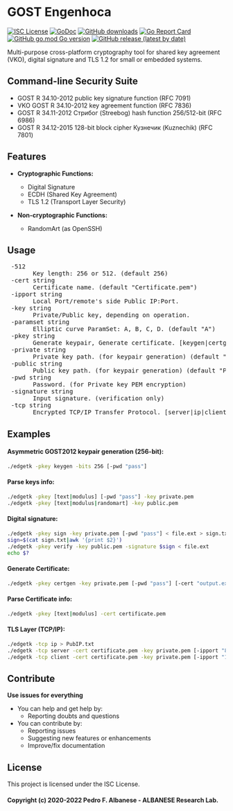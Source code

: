 # GOST Engenhoca
[![ISC License](http://img.shields.io/badge/license-ISC-blue.svg)](https://github.com/pedroalbanese/engine/blob/master/LICENSE.md) 
[![GoDoc](https://godoc.org/github.com/pedroalbanese/engine?status.png)](http://godoc.org/github.com/pedroalbanese/engine)
[![GitHub downloads](https://img.shields.io/github/downloads/pedroalbanese/engine/total.svg?logo=github&logoColor=white)](https://github.com/pedroalbanese/engine/releases)
[![Go Report Card](https://goreportcard.com/badge/github.com/pedroalbanese/engine)](https://goreportcard.com/report/github.com/pedroalbanese/engine)
[![GitHub go.mod Go version](https://img.shields.io/github/go-mod/go-version/pedroalbanese/engine)](https://golang.org)
[![GitHub release (latest by date)](https://img.shields.io/github/v/release/pedroalbanese/engine)](https://github.com/pedroalbanese/engine/releases)

Multi-purpose cross-platform cryptography tool for shared key agreement (VKO), digital signature and TLS 1.2 for small or embedded systems. 

## Command-line Security Suite

  - GOST R 34.10-2012 public key signature function (RFC 7091)
  - VKO GOST R 34.10-2012 key agreement function (RFC 7836)
  - GOST R 34.11-2012 Стрибог (Streebog) hash function 256/512-bit (RFC 6986)
  - GOST R 34.12-2015 128-bit block cipher Кузнечик (Kuznechik) (RFC 7801)

## Features
* **Cryptographic Functions:**

   * Digital Signature
   * ECDH (Shared Key Agreement)
   * TLS 1.2 (Transport Layer Security)
   
* **Non-cryptographic Functions:**

   * RandomArt (as OpenSSH)

## Usage
<pre> -512
       Key length: 256 or 512. (default 256)
 -cert string
       Certificate name. (default "Certificate.pem")
 -ipport string
       Local Port/remote's side Public IP:Port.
 -key string
       Private/Public key, depending on operation.
 -paramset string
       Elliptic curve ParamSet: A, B, C, D. (default "A")
 -pkey string
       Generate keypair, Generate certificate. [keygen|certgen]
 -private string
       Private key path. (for keypair generation) (default "Private.pem")
 -public string
       Public key path. (for keypair generation) (default "Public.pem")
 -pwd string
       Password. (for Private key PEM encryption)
 -signature string
       Input signature. (verification only)
 -tcp string
       Encrypted TCP/IP Transfer Protocol. [server|ip|client]</pre>

## Examples
#### Asymmetric GOST2012 keypair generation (256-bit):
```sh
./edgetk -pkey keygen -bits 256 [-pwd "pass"]
```
#### Parse keys info:
```sh
./edgetk -pkey [text|modulus] [-pwd "pass"] -key private.pem
./edgetk -pkey [text|modulus|randomart] -key public.pem
```
#### Digital signature:
```sh
./edgetk -pkey sign -key private.pem [-pwd "pass"] < file.ext > sign.txt
sign=$(cat sign.txt|awk '{print $2}')
./edgetk -pkey verify -key public.pem -signature $sign < file.ext
echo $?
```
#### Generate Certificate:
```sh
./edgetk -pkey certgen -key private.pem [-pwd "pass"] [-cert "output.ext"]
```
#### Parse Certificate info:
```sh
./edgetk -pkey [text|modulus] -cert certificate.pem
```
#### TLS Layer (TCP/IP):
```sh
./edgetk -tcp ip > PubIP.txt
./edgetk -tcp server -cert certificate.pem -key private.pem [-ipport "8081"]
./edgetk -tcp client -cert certificate.pem -key private.pem [-ipport "127.0.0.1:8081"]
```

## Contribute
**Use issues for everything**
- You can help and get help by:
  - Reporting doubts and questions
- You can contribute by:
  - Reporting issues
  - Suggesting new features or enhancements
  - Improve/fix documentation

## License

This project is licensed under the ISC License.

#### Copyright (c) 2020-2022 Pedro F. Albanese - ALBANESE Research Lab.
